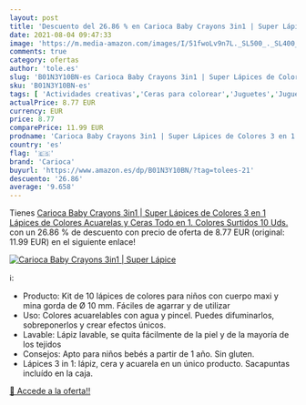 ```yaml
---
layout: post
title: 'Descuento del 26.86 % en Carioca Baby Crayons 3in1 | Super Lápice'
date: 2021-08-04 09:47:33
image: 'https://m.media-amazon.com/images/I/51fwoLv9n7L._SL500_._SL400_.jpg'
comments: true
category: ofertas
author: 'tole.es'
slug: 'B01N3Y10BN-es Carioca Baby Crayons 3in1 | Super Lápices de Colores 3 en...'
sku: 'B01N3Y10BN-es'
tags: [ 'Actividades creativas','Ceras para colorear','Juguetes','Juguetes y juegos','Lápices de colores para niños','Material de escritura y dibujo para niños','acuarelas','carioca','lápices', ]
actualPrice: 8.77 EUR
currency: EUR
price: 8.77
comparePrice: 11.99 EUR
prodname: 'Carioca Baby Crayons 3in1 | Super Lápices de Colores 3 en 1  Lápices de Colores  Acuarelas y Ceras  Todo en 1. Colores Surtidos  10 Uds.'
country: 'es'
flag: '🇪🇸'
brand: 'Carioca'
buyurl: 'https://www.amazon.es/dp/B01N3Y10BN/?tag=tolees-21'
descuento: '26.86'
average: '9.658'
---
```


Tienes [Carioca Baby Crayons 3in1 | Super Lápices de Colores 3 en 1  Lápices de Colores  Acuarelas y Ceras  Todo en 1. Colores Surtidos  10 Uds.](https://www.amazon.es/dp/B01N3Y10BN/?tag=tolees-21) con un 26.86 % de descuento con precio de oferta de 8.77 EUR (original: 11.99 EUR) en el siguiente enlace!

[![Carioca Baby Crayons 3in1 | Super Lápice](https://m.media-amazon.com/images/I/51fwoLv9n7L._SL500_._SL400_.jpg)](https://www.amazon.es/dp/B01N3Y10BN/?tag=tolees-21)

ℹ️:

- Producto: Kit de 10 lápices de colores para niños con cuerpo maxi y mina gorda de Ø 10 mm. Fáciles de agarrar y de utilizar
- Uso: Colores acuarelables con agua y pincel. Puedes difuminarlos, sobreponerlos y crear efectos únicos.
- Lavable: Lápiz lavable, se quita fácilmente de la piel y de la mayoría de los tejidos
- Consejos: Apto para niños bebés a partir de 1 año. Sin gluten.
- Lápices 3 in 1: lápiz, cera y acuarela en un único producto. Sacapuntas incluído en la caja.

[🛒 Accede a la oferta!!](https://www.amazon.es/dp/B01N3Y10BN/?tag=tolees-21)
